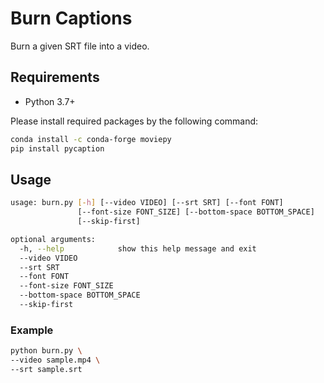 Burn Captions
=============

Burn a given SRT file into a video.

## Requirements

- Python 3.7+

Please install required packages by the following command:

```bash
conda install -c conda-forge moviepy
pip install pycaption
 ```

## Usage

```bash
usage: burn.py [-h] [--video VIDEO] [--srt SRT] [--font FONT]
               [--font-size FONT_SIZE] [--bottom-space BOTTOM_SPACE]
               [--skip-first]

optional arguments:
  -h, --help            show this help message and exit
  --video VIDEO
  --srt SRT
  --font FONT
  --font-size FONT_SIZE
  --bottom-space BOTTOM_SPACE
  --skip-first
```

### Example

```bash
python burn.py \
--video sample.mp4 \
--srt sample.srt
```
